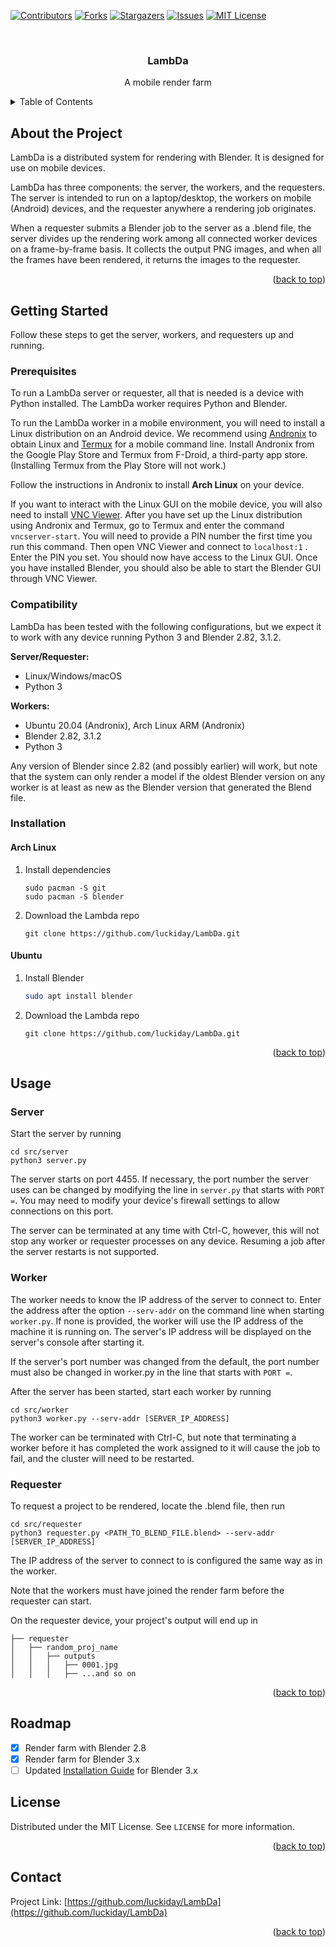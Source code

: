 <div id="top"></div>
<!--
*** Thanks for checking out the Best-README-Template. If you have a suggestion
*** that would make this better, please fork the repo and create a pull request
*** or simply open an issue with the tag "enhancement".
*** Don't forget to give the project a star!
*** Thanks again! Now go create something AMAZING! :D
-->



<!-- PROJECT SHIELDS -->
<!--
*** I'm using markdown "reference style" links for readability.
*** Reference links are enclosed in brackets [ ] instead of parentheses ( ).
*** See the bottom of this document for the declaration of the reference variables
*** for contributors-url, forks-url, etc. This is an optional, concise syntax you may use.
*** https://www.markdownguide.org/basic-syntax/#reference-style-links
-->
[![Contributors][contributors-shield]][contributors-url]
[![Forks][forks-shield]][forks-url]
[![Stargazers][stars-shield]][stars-url]
[![Issues][issues-shield]][issues-url]
[![MIT License][license-shield]][license-url]



<!-- PROJECT LOGO -->
<br />
<div align="center">
  <!-- <a href="https://github.com/luckiday/LambDa">
    <img src="images/logo.png" alt="Logo" width="80" height="80">
  </a> -->

<h3 align="center">LambDa</h3>

  <p align="center">
    A mobile render farm
    <br />
    <!-- <a href="https://github.com/luckiday/LambDa"><strong>Explore the docs »</strong></a>
    <br />
    <br />
    <a href="https://github.com/luckiday/LambDa">View Demo</a>
    ·
    <a href="https://github.com/luckiday/LambDa/issues">Report Bug</a>
    ·
    <a href="https://github.com/luckiday/LambDa/issues">Request Feature</a> -->
  </p>
</div>



<!-- TABLE OF CONTENTS -->
<details>
  <summary>Table of Contents</summary>
  <ol>
    <li>
      <a href="#about-the-project">About the Project</a>
      <!-- <ul>
        <li><a href="#built-with">Built With</a></li>
      </ul> -->
    </li>
    <li>
      <a href="#getting-started">Getting Started</a>
      <ul>
        <li><a href="#prerequisites">Prerequisites</a></li>
        <li><a href="#compatibility">Compatibility</a></li>
        <li><a href="#installation">Installation</a></li>
      </ul>
    </li>
    <li><a href="#usage">Usage</a></li>
    <!-- <li><a href="#roadmap">Roadmap</a></li>
    <li><a href="#contributing">Contributing</a></li> -->
    <li><a href="#license">License</a></li>
    <li><a href="#contact">Contact</a></li>
    <!-- <li><a href="#acknowledgments">Acknowledgments</a></li> -->
  </ol>
</details>



<!-- ABOUT THE PROJECT -->

## About the Project

LambDa is a distributed system for rendering with Blender. It is designed for use on mobile devices.

LambDa has three components: the server, the workers, and the requesters. The server is intended to run on a
laptop/desktop, the workers on mobile (Android) devices, and the requester anywhere a rendering job originates.

When a requester submits a Blender job to the server as a .blend file, the server divides up the rendering work among
all connected worker devices on a frame-by-frame basis. It collects the output PNG images, and when all the frames have
been rendered, it returns the images to the requester.

<!-- [![Product Name Screen Shot][product-screenshot]](https://example.com)

Here's a blank template to get started: To avoid retyping too much info. Do a search and replace with your text editor 
for the following: `github_username`, `repo_name`, `email_client`, `email`, `project_title`, `project_description` -->

<p align="right">(<a href="#top">back to top</a>)</p>




<!-- GETTING STARTED -->

## Getting Started

Follow these steps to get the server, workers, and requesters up and running.

### Prerequisites

To run a LambDa server or requester, all that is needed is a device with Python installed. The LambDa worker requires
Python and Blender.

To run the LambDa worker in a mobile environment, you will need to install a Linux distribution on an Android device. We
recommend using [Andronix](https://play.google.com/store/apps/details?id=studio.com.techriz.andronix&hl=en_US&gl=US) to
obtain Linux and [Termux](https://f-droid.org/en/packages/com.termux/) for a mobile command line. Install Andronix from
the Google Play Store and Termux from F-Droid, a third-party app store. (Installing Termux from the Play Store will not
work.)

Follow the instructions in Andronix to install **Arch Linux** on your device.

<!-- We have also tested LambDa on Ubuntu, however, recent versions of Blender (3+) are not available from the Ubuntu package
manager. -->

If you want to interact with the Linux GUI on the mobile device, you will also need to
install [VNC Viewer](https://play.google.com/store/apps/details?id=com.realvnc.viewer.android&hl=en_US&gl=US). After you
have set up the Linux distribution using Andronix and Termux, go to Termux and enter the command `vncserver-start`. You
will need to provide a PIN number the first time you run this command. Then open VNC Viewer and connect to `localhost:1`
. Enter the PIN you set. You should now have access to the Linux GUI. Once you have installed Blender, you should also
be able to start the Blender GUI through VNC Viewer.

### Compatibility

LambDa has been tested with the following configurations, but we expect it to work with any device running Python 3 and
Blender 2.82, 3.1.2.

**Server/Requester:**

* Linux/Windows/macOS
* Python 3

**Workers:**

* Ubuntu 20.04 (Andronix), Arch Linux ARM (Andronix)
* Blender 2.82, 3.1.2
* Python 3

Any version of Blender since 2.82 (and possibly earlier) will work, but note that the system can only render a model if
the oldest Blender version on any worker is at least as new as the Blender version that generated the Blend file.

### Installation

#### Arch Linux

1. Install dependencies
    ```
    sudo pacman -S git
    sudo pacman -S blender
    ```

2. Download the Lambda repo
    ```
    git clone https://github.com/luckiday/LambDa.git
    ```

#### Ubuntu

1. Install Blender
    ```sh
    sudo apt install blender
    ```

2. Download the Lambda repo
    ```
    git clone https://github.com/luckiday/LambDa.git
    ```

<p align="right">(<a href="#top">back to top</a>)</p>



<!-- USAGE EXAMPLES -->

## Usage

<!-- Use this space to show useful examples of how a project can be used. Additional screenshots, code examples and 
demos work well in this space. You may also link to more resources. -->

### Server

Start the server by running

```
cd src/server
python3 server.py
```

The server starts on port 4455. If necessary, the port number the server uses can be changed by modifying the line
in `server.py` that starts with `PORT =`. You may need to modify your device's firewall settings to allow connections on
this port.

The server can be terminated at any time with Ctrl-C, however, this will not stop any worker or requester processes on
any device. Resuming a job after the server restarts is not supported.

### Worker

The worker needs to know the IP address of the server to connect to. Enter the address after the option `--serv-addr` on
the command line when starting `worker.py`. If none is provided, the worker will use the IP address of the machine it is
running on. The server's IP address will be displayed on the server's console after starting it.

If the server's port number was changed from the default, the port number must also be changed in worker.py in the line
that starts with `PORT =`.

After the server has been started, start each worker by running

```
cd src/worker
python3 worker.py --serv-addr [SERVER_IP_ADDRESS]
```

The worker can be terminated with Ctrl-C, but note that terminating a worker before it has completed the work assigned
to it will cause the job to fail, and the cluster will need to be restarted.

### Requester

To request a project to be rendered, locate the .blend file, then run

```
cd src/requester
python3 requester.py <PATH_TO_BLEND_FILE.blend> --serv-addr [SERVER_IP_ADDRESS]
```

The IP address of the server to connect to is configured the same way as in the worker.

Note that the workers must have joined the render farm before the requester can start.

On the requester device, your project's output will end up in

```
├── requester
│   ├── random_proj_name
│   │   ├── outputs
│   │   │   ├── 0001.jpg
│   │   │   ├── ...and so on
```

<!-- _For more examples, please refer to the [Documentation](https://example.com)_ -->

<p align="right">(<a href="#top">back to top</a>)</p>



<!-- ROADMAP -->

## Roadmap

- [x] Render farm with Blender 2.8
- [x] Render farm for Blender 3.x
- [ ] Updated [Installation Guide](doc/instruction.md) for Blender 3.x

<!-- See the [open issues](https://github.com/luckiday/LambDa/issues) for a full list of proposed features (and known issues).

 <p align="right">(<a href="#top">back to top</a>)</p> -->



<!-- CONTRIBUTING -->
<!-- ## Contributing

Contributions are what make the open source community such an amazing place to learn, inspire, and create. Any contributions you make are **greatly appreciated**.

If you have a suggestion that would make this better, please fork the repo and create a pull request. You can also simply open an issue with the tag "enhancement".
Don't forget to give the project a star! Thanks again!

1. Fork the Project
2. Create your Feature Branch (`git checkout -b feature/AmazingFeature`)
3. Commit your Changes (`git commit -m 'Add some AmazingFeature'`)
4. Push to the Branch (`git push origin feature/AmazingFeature`)
5. Open a Pull Request -->

<!-- <p align="right">(<a href="#top">back to top</a>)</p> -->



<!-- LICENSE -->

## License

Distributed under the MIT License. See `LICENSE` for more information.

<p align="right">(<a href="#top">back to top</a>)</p>



<!-- CONTACT -->

## Contact

<!-- Your Name - email@email_client.com -->

Project Link: [https://github.com/luckiday/LambDa](https://github.com/luckiday/LambDa)

<p align="right">(<a href="#top">back to top</a>)</p>



<!-- ACKNOWLEDGMENTS -->
<!-- ## Acknowledgments

* []()
* []()
* []()

<p align="right">(<a href="#top">back to top</a>)</p> -->



<!-- MARKDOWN LINKS & IMAGES -->
<!-- https://www.markdownguide.org/basic-syntax/#reference-style-links -->

[contributors-shield]: https://img.shields.io/github/contributors/luckiday/LambDa.svg?style=for-the-badge

[contributors-url]: https://github.com/luckiday/LambDa/graphs/contributors

[forks-shield]: https://img.shields.io/github/forks/luckiday/LambDa.svg?style=for-the-badge

[forks-url]: https://github.com/luckiday/LambDa/network/members

[stars-shield]: https://img.shields.io/github/stars/luckiday/LambDa.svg?style=for-the-badge

[stars-url]: https://github.com/luckiday/LambDa/stargazers

[issues-shield]: https://img.shields.io/github/issues/luckiday/LambDa.svg?style=for-the-badge

[issues-url]: https://github.com/luckiday/LambDa/issues

[license-shield]: https://img.shields.io/github/license/luckiday/LambDa.svg?style=for-the-badge

[license-url]: https://github.com/luckiday/LambDa/blob/master/LICENSE.txt

[product-screenshot]: images/screenshot.png